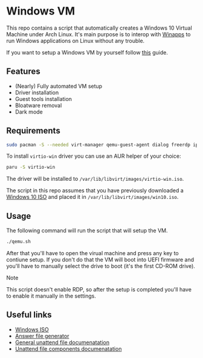 # Windows VM

This repo contains a script that automatically creates a Windows 10 Virtual
Machine under Arch Linux. It's main purpose is to interop with
[Winapps](https://github.com/winapps-org/winapps) to run Windows applications on
Linux without any trouble.

If you want to setup a Windows VM by yourself follow
[this](https://github.com/winapps-org/winapps/blob/main/docs/libvirt.md) guide.

## Features

- (Nearly) Fully automated VM setup
- Driver installation
- Guest tools installation
- Bloatware removal
- Dark mode

## Requirements

```bash
sudo pacman -S --needed virt-manager qemu-guest-agent dialog freerdp iproute2 libnotify gnu-netcat
```

To install `virtio-win` driver you can use an AUR helper of your choice:

```bash
paru -S virtio-win
```

The driver will be installed to `/var/lib/libvirt/images/virtio-win.iso`.

The script in this repo assumes that you have previously downloaded a
[Windows 10 ISO](https://www.microsoft.com/en-us/software-download/windows10ISO)
and placed it in `/var/lib/libvirt/images/win10.iso`.

## Usage

The following command will run the script that will setup the VM.

```bash
./qemu.sh
```

After that you'll have to open the virual machine and press any key to contiune
setup. If you don't do that the VM will boot into UEFI firmware and you'll have
to manually select the drive to boot (it's the first CD-ROM drive).

> [!NOTE]
> This script doesn't enable RDP, so after the setup is completed you'll have to
> enable it manually in the settings.

## Useful links

- [Windows ISO](https://www.microsoft.com/en-us/software-download/windows10ISO)
- [Answer file generator](https://schneegans.de/windows/unattend-generator/)
- [General unattend file documenatation](https://learn.microsoft.com/en-us/windows-hardware/manufacture/desktop/update-windows-settings-and-scripts-create-your-own-answer-file-sxs?view=windows-10)
- [Unattend file components documenatation](http://technet.microsoft.com/en-us/library/ff699038.aspx)
